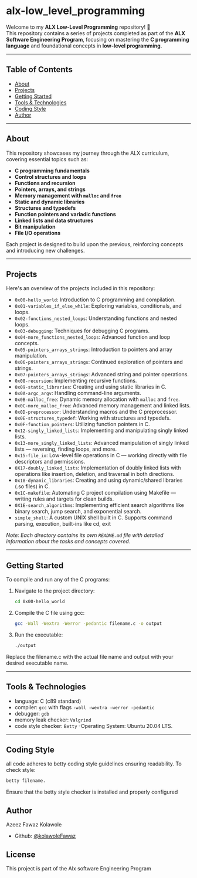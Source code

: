# alx-low_level_programming

Welcome to my **ALX Low-Level Programming** repository! 👋  
This repository contains a series of projects completed as part of the **ALX Software Engineering Program**, focusing on mastering the **C programming language** and foundational concepts in **low-level programming**.

---

## Table of Contents

- [About](#about)
- [Projects](#projects)
- [Getting Started](#getting-started)
- [Tools & Technologies](#tools--technologies)
- [Coding Style](#coding-style)
- [Author](#author)

---

## About

This repository showcases my journey through the ALX curriculum, covering essential topics such as:

- **C programming fundamentals**
- **Control structures and loops**
- **Functions and recursion**
- **Pointers, arrays, and strings**
- **Memory management with `malloc` and `free`**
- **Static and dynamic libraries**
- **Structures and typedefs**
- **Function pointers and variadic functions**
- **Linked lists and data structures**
- **Bit manipulation**
- **File I/O operations**

Each project is designed to build upon the previous, reinforcing concepts and introducing new challenges.

---

## Projects

Here's an overview of the projects included in this repository:

- `0x00-hello_world`: Introduction to C programming and compilation.
- `0x01-variables_if_else_while`: Exploring variables, conditionals, and loops.
- `0x02-functions_nested_loops`: Understanding functions and nested loops.
- `0x03-debugging`: Techniques for debugging C programs.
- `0x04-more_functions_nested_loops`: Advanced function and loop concepts.
- `0x05-pointers_arrays_strings`: Introduction to pointers and array manipulation.
- `0x06-pointers_arrays_strings`: Continued exploration of pointers and strings.
- `0x07-pointers_arrays_strings`: Advanced string and pointer operations.
- `0x08-recursion`: Implementing recursive functions.
- `0x09-static_libraries`: Creating and using static libraries in C.
- `0x0A-argc_argv`: Handling command-line arguments.
- `0x0B-malloc_free`: Dynamic memory allocation with `malloc` and `free`.
- `0x0C-more_malloc_free`: Advanced memory management and linked lists.
- `0x0D-preprocessor`: Understanding macros and the C preprocessor.
- `0x0E-structures_typedef`: Working with structures and typedefs.
- `0x0F-function_pointers`: Utilizing function pointers in C.
- `0x12-singly_linked_lists`: Implementing and manipulating singly linked lists.
- `0x13-more_singly_linked_lists`: Advanced manipulation of singly linked lists — reversing, finding loops, and more.
- `0x15-file_io`: Low-level file operations in C — working directly with file descriptors and permissions.
- `0X17-doubly_linked_lists`: Implementation of doubly linked lists with operations like insertion, deletion, and traversal in both directions.
- `0x18-dynamic_libraries`: Creating and using dynamic/shared libraries (.so files) in C.
- `0x1C-makefile`: Automating C project compilation using Makefile — writing rules and targets for clean builds.
- `0X1E-search_algorithms`: Implementing efficient search algorithms like binary search, jump search, and exponential search.
- `simple_shell`: A custom UNIX shell built in C. Supports command parsing, execution, built-ins like cd, exit

*Note: Each directory contains its own `README.md` file with detailed information about the tasks and concepts covered.*

---

## Getting Started

To compile and run any of the C programs:

1. Navigate to the project directory:
   ```bash
   cd 0x00-hello_world

2. Compile the C file using gcc:
   ```bash
   gcc -Wall -Wextra -Werror -pedantic filename.c -o output

3. Run the executable:
   ```bash
   ./output

Replace the filename.c with the actual file name and output with your desired executable name.

---

## Tools & Technologies 
- language: C (c89 standard)
- compiler: ```gcc``` with flags ```-wall -wextra -werror -pedantic```
- debugger: ```gdb```
- memory leak checker: ```Valgrind```
- code style checker: ```Betty```
-Operating System: Ubuntu 20.04 LTS.

---

## Coding Style
all code adheres to betty coding style guidelines ensuring readability. To check style:
```bash
betty filename.
```
Ensure that the betty style checker is installed and properly configured

## Author 
Azeez Fawaz Kolawole
- Github: [@kolawoleFawaz](https://github.com/KolawoleFawaz)

## License
This project is part of the Alx software Engineering Program
